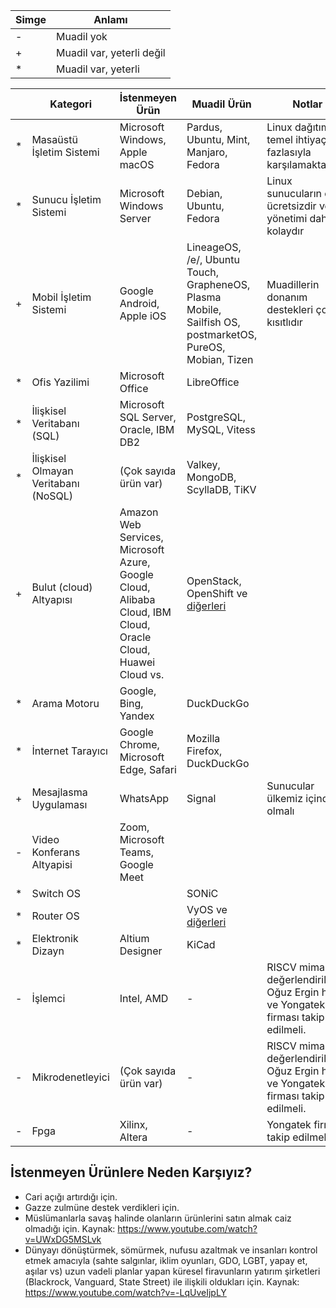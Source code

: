 
| Simge | Anlamı |
| --- | --- |
| - | Muadil yok |
| + | Muadil var, yeterli değil |
| * | Muadil var, yeterli |

|  | Kategori | İstenmeyen Ürün | Muadil Ürün | Notlar |
| --- | --- | --- | --- | --- |
| * | Masaüstü İşletim Sistemi | Microsoft Windows, Apple macOS | Pardus, Ubuntu, Mint, Manjaro, Fedora | Linux dağıtımları temel ihtiyaçları fazlasıyla karşılamaktadır |
| * | Sunucu İşletim Sistemi | Microsoft Windows Server | Debian, Ubuntu, Fedora | Linux sunucuların çoğu ücretsizdir ve yönetimi daha kolaydır |
| + | Mobil İşletim Sistemi | Google Android, Apple iOS | LineageOS, /e/, Ubuntu Touch, GrapheneOS, Plasma Mobile, Sailfish OS, postmarketOS, PureOS, Mobian, Tizen | Muadillerin donanım destekleri çok kısıtlıdır |
| * | Ofis Yazilimi | Microsoft Office | LibreOffice |  |
| * | İlişkisel Veritabanı (SQL) | Microsoft SQL Server, Oracle, IBM DB2 | PostgreSQL, MySQL, Vitess |  |
| * | İlişkisel Olmayan Veritabanı (NoSQL) | (Çok sayıda ürün var) | Valkey, MongoDB, ScyllaDB, TiKV |  |
| + | Bulut (cloud) Altyapısı | Amazon Web Services, Microsoft Azure, Google Cloud, Alibaba Cloud, IBM Cloud, Oracle Cloud, Huawei Cloud vs. | OpenStack, OpenShift ve [diğerleri](https://en.wikipedia.org/wiki/Cloud-computing_comparison) |  |
| * | Arama Motoru | Google, Bing, Yandex | DuckDuckGo |  |
| * | İnternet Tarayıcı | Google Chrome, Microsoft Edge, Safari | Mozilla Firefox, DuckDuckGo |  |
| + | Mesajlasma Uygulaması | WhatsApp | Signal | Sunucular ülkemiz içinde olmalı |
| - | Video Konferans Altyapisi | Zoom, Microsoft Teams, Google Meet |  |  |
| * | Switch OS |  | SONiC |  |
| * | Router OS |  | VyOS ve [diğerleri](https://en.wikipedia.org/wiki/List_of_router_and_firewall_distributions) |  |
| * | Elektronik Dizayn | Altium Designer | KiCad |  |
| - | İşlemci | Intel, AMD | - | RISCV mimarisi değerlendirilmeli. Oğuz Ergin hoca ve Yongatek firması takip edilmeli. |
| - | Mikrodenetleyici | (Çok sayıda ürün var) | - | RISCV mimarisi değerlendirilmeli. Oğuz Ergin hoca ve Yongatek firması takip edilmeli. |
| - | Fpga | Xilinx, Altera | - | Yongatek firması takip edilmeli. |

## İstenmeyen Ürünlere Neden Karşıyız?
- Cari açığı artırdığı için.
- Gazze zulmüne destek verdikleri için.
- Müslümanlarla savaş halinde olanların ürünlerini satın almak caiz olmadığı için. Kaynak: https://www.youtube.com/watch?v=UWxDG5MSLvk
- Dünyayı dönüştürmek, sömürmek, nufusu azaltmak ve insanları kontrol etmek amacıyla (sahte salgınlar, iklim oyunları, GDO, LGBT, yapay et, aşılar vs) uzun vadeli planlar yapan küresel firavunların yatırım şirketleri (Blackrock, Vanguard, State Street) ile ilişkili oldukları için. Kaynak: https://www.youtube.com/watch?v=-LqUveIjpLY
